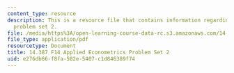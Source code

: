 ```yaml
---
content_type: resource
description: This is a resource file that contains information regarding applied econometrics
  problem set 2.
file: /media/https%3A/open-learning-course-data-rc.s3.amazonaws.com/14-387-applied-econometrics-mostly-harmless-big-data-fall-2014/e276db66f8fa582e5407c1d846389f74_MIT14_387F14_Problemset2.pdf
file_type: application/pdf
resourcetype: Document
title: 14.387 F14 Applied Econometrics Problem Set 2
uid: e276db66-f8fa-582e-5407-c1d846389f74
---
```

